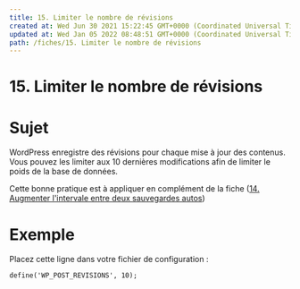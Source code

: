 ```yaml
---
title: 15. Limiter le nombre de révisions
created at: Wed Jun 30 2021 15:22:45 GMT+0000 (Coordinated Universal Time)
updated at: Wed Jan 05 2022 08:48:51 GMT+0000 (Coordinated Universal Time)
path: /fiches/15. Limiter le nombre de révisions
---
```


# 15. Limiter le nombre de révisions

# Sujet

WordPress enregistre des révisions pour chaque mise à jour des contenus. Vous pouvez les limiter aux 10 dernières modifications afin de limiter le poids de la base de données.

Cette bonne pratique est à appliquer en complément de la fiche ([14. Augmenter l'intervale entre deux sauvegardes autos](/Guide%20des%20'n'%20bonnes%20pratiques%20pour%20WordPress%20&%20Personnas/Guide%20des%20'n'%20bonnes%20pratiques%20pour%20WordPress%20&%20Personnas/14.%20Augmenter%20l'intervale%20de%20temps%20entre%20deux%20sauvegardes%20automatiques.md))

# Exemple

Placez cette ligne dans votre fichier de configuration :

`define('WP_POST_REVISIONS', 10);`

